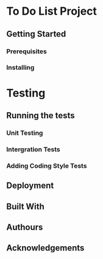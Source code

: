# To Do List Project


## Getting Started


### Prerequisites


### Installing


# Testing
## Running the tests

### Unit Testing

### Intergration Tests

### Adding Coding Style Tests



## Deployment


## Built With


## Authours


## Acknowledgements
